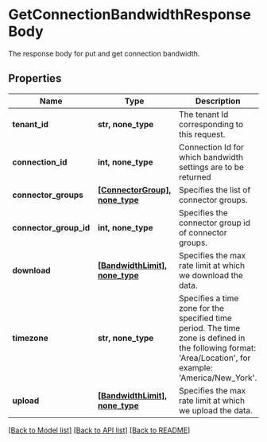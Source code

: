 # GetConnectionBandwidthResponseBody

The response body for put and get connection bandwidth.

## Properties
Name | Type | Description | Notes
------------ | ------------- | ------------- | -------------
**tenant_id** | **str, none_type** | The tenant Id corresponding to this request. | 
**connection_id** | **int, none_type** | Connection Id for which bandwidth settings are to be returned | [optional] 
**connector_groups** | [**[ConnectorGroup], none_type**](ConnectorGroup.md) | Specifies the list of connector groups. | [optional] 
**connector_group_id** | **int, none_type** | Specifies the connector group id of connector groups. | [optional] 
**download** | [**[BandwidthLimit], none_type**](BandwidthLimit.md) | Specifies the max rate limit at which we download the data. | [optional] 
**timezone** | **str, none_type** | Specifies a time zone for the specified time period. The time zone is defined in the following format: &#39;Area/Location&#39;, for example: &#39;America/New_York&#39;. | [optional] 
**upload** | [**[BandwidthLimit], none_type**](BandwidthLimit.md) | Specifies the max rate limit at which we upload the data. | [optional] 

[[Back to Model list]](../README.md#documentation-for-models) [[Back to API list]](../README.md#documentation-for-api-endpoints) [[Back to README]](../README.md)


